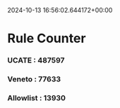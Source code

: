 2024-10-13 16:56:02.644172+00:00
# Rule Counter 
 ### UCATE : 487597

 ### Veneto : 77633

 ### Allowlist : 13930